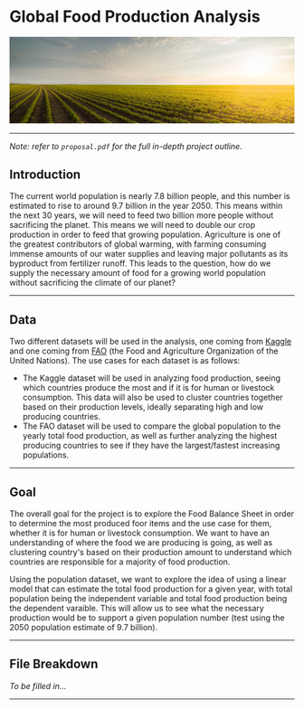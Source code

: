 # Global Food Production Analysis

<img src="/header/header.jpg" width="700">

---

*Note: refer to `proposal.pdf` for the full in-depth project outline.*

## Introduction
The current world population is nearly 7.8 billion people, and this number is estimated to rise to around 9.7 billion in the year 2050. This means within the next 30 years, we will need to feed two billion more people without sacrificing the planet. This means we will need to double our crop production in order to feed that growing population. Agriculture is one of the greatest contributors of global warming, with farming consuming immense amounts of our water supplies and leaving major pollutants as its byproduct from fertilizer runoff. This leads to the question, how do we supply the necessary amount of food for a growing world population without sacrificing the climate of our planet?

---

## Data
Two different datasets will be used in the analysis, one coming from [Kaggle](https://www.kaggle.com/dorbicycle/world-foodfeed-production) and one coming from [FAO](http://www.fao.org/faostat/en/#data/OA) (the Food and Agriculture Organization of the United Nations). The use cases for each dataset is as follows:
- The Kaggle dataset will be used in analyzing food production, seeing which countries produce the most and if it is for human or livestock consumption. This data will also be used to cluster countries together based on their production levels, ideally separating high and low producing countries. 
- The FAO dataset will be used to compare the global population to the yearly total food production, as well as further analyzing the highest producing countries to see if they have the largest/fastest increasing populations.

---

## Goal
The overall goal for the project is to explore the Food Balance Sheet in order to determine the most produced foor items and the use case for them, whether it is for human or livestock consumption. We want to have an understanding of where the food we are producing is going, as well as clustering country's based on their production amount to understand which countries are responsible for a majority of food production. 

Using the population dataset, we want to explore the idea of using a linear model that can estimate the total food production for a given year, with total population being the independent variable and total food production being the dependent varaible. This will allow us to see what the necessary production would be to support a given population number (test using the 2050 population estimate of 9.7 billion).

---

## File Breakdown
*To be filled in...*

---
